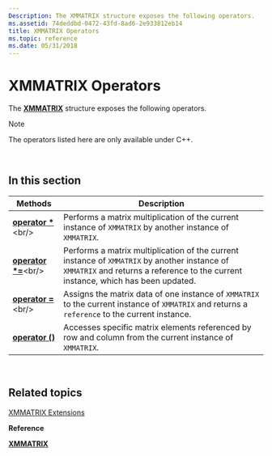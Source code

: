 ```yaml
---
Description: The XMMATRIX structure exposes the following operators.
ms.assetid: 74deddbd-0472-43fd-8ad6-2e933812eb14
title: XMMATRIX Operators
ms.topic: reference
ms.date: 05/31/2018
---
```


# XMMATRIX Operators

The [**XMMATRIX**](https://msdn.microsoft.com/library/Ee419959(v=VS.85).aspx) structure exposes the following operators.

> [!Note]  
> The operators listed here are only available under C++.

 

## In this section



| Methods                                                    | Description                                                                                                                                                                                   |
|------------------------------------------------------------|-----------------------------------------------------------------------------------------------------------------------------------------------------------------------------------------------|
| [**operator \***](https://msdn.microsoft.com/library/Ff621686(v=VS.85).aspx)<br/>    | Performs a matrix multiplication of the current instance of `XMMATRIX` by another instance of `XMMATRIX`.<br/>                                                                          |
| [**operator \*=**](https://msdn.microsoft.com/library/Ff621687(v=VS.85).aspx)<br/> | Performs a matrix multiplication of the current instance of `XMMATRIX` by another instance of `XMMATRIX` and returns a reference to the current instance, which has been updated. <br/> |
| [**operator =**](https://msdn.microsoft.com/library/Ee420128(v=VS.85).aspx)<br/>      | Assigns the matrix data of one instance of `XMMATRIX` to the current instance of `XMMATRIX` and returns a `reference` to the current instance. <br/>                                    |
| [**operator ()**](xmmatrix-operator-parens.md)<br/> | Accesses specific matrix elements referenced by row and column from the current instance of `XMMATRIX`. <br/>                                                                           |



 

## Related topics

<dl> <dt>

[XMMATRIX Extensions](ovw-xmmatrix-extensions.md)
</dt> <dt>

**Reference**
</dt> <dt>

[**XMMATRIX**](https://msdn.microsoft.com/library/Ee419959(v=VS.85).aspx)
</dt> </dl>

 

 




